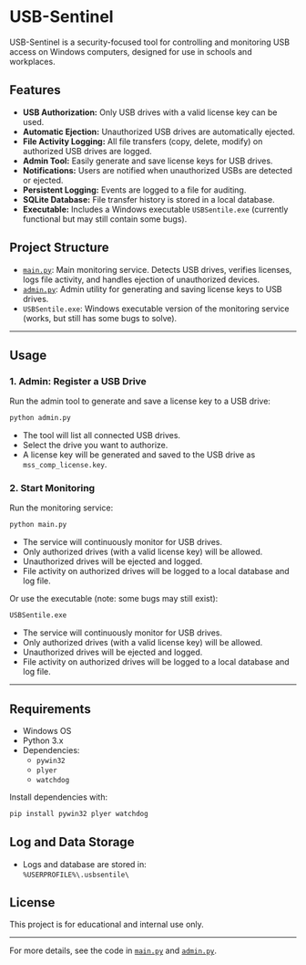 # USB-Sentinel

USB-Sentinel is a security-focused tool for controlling and monitoring USB access on Windows computers, designed for use in schools and workplaces.

## Features

- **USB Authorization:** Only USB drives with a valid license key can be used.
- **Automatic Ejection:** Unauthorized USB drives are automatically ejected.
- **File Activity Logging:** All file transfers (copy, delete, modify) on authorized USB drives are logged.
- **Admin Tool:** Easily generate and save license keys for USB drives.
- **Notifications:** Users are notified when unauthorized USBs are detected or ejected.
- **Persistent Logging:** Events are logged to a file for auditing.
- **SQLite Database:** File transfer history is stored in a local database.
- **Executable:** Includes a Windows executable `USBSentile.exe` (currently functional but may still contain some bugs).


## Project Structure

- [`main.py`](main.py): Main monitoring service. Detects USB drives, verifies licenses, logs file activity, and handles ejection of unauthorized devices.
- [`admin.py`](admin.py): Admin utility for generating and saving license keys to USB drives.
- `USBSentile.exe`: Windows executable version of the monitoring service (works, but still has some bugs to solve).

---

## Usage

### 1. Admin: Register a USB Drive

Run the admin tool to generate and save a license key to a USB drive:

```sh
python admin.py
```

- The tool will list all connected USB drives.
- Select the drive you want to authorize.
- A license key will be generated and saved to the USB drive as `mss_comp_license.key`.

### 2. Start Monitoring

Run the monitoring service:

```sh
python main.py
```

- The service will continuously monitor for USB drives.
- Only authorized drives (with a valid license key) will be allowed.
- Unauthorized drives will be ejected and logged.
- File activity on authorized drives will be logged to a local database and log file.


Or use the executable (note: some bugs may still exist):

```sh
USBSentile.exe
```

- The service will continuously monitor for USB drives.
- Only authorized drives (with a valid license key) will be allowed.
- Unauthorized drives will be ejected and logged.
- File activity on authorized drives will be logged to a local database and log file.

---


## Requirements

- Windows OS
- Python 3.x
- Dependencies:
  - `pywin32`
  - `plyer`
  - `watchdog`

Install dependencies with:

```sh
pip install pywin32 plyer watchdog
```

## Log and Data Storage

- Logs and database are stored in:  
  `%USERPROFILE%\.usbsentile\`

## License

This project is for educational and internal use only.

---

For more details, see the code in [`main.py`](main.py) and [`admin.py`](admin.py).
